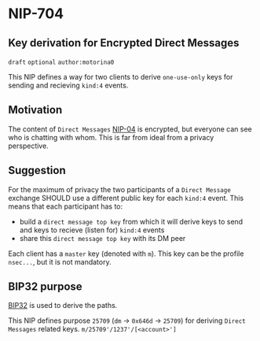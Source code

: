 NIP-704
======

Key derivation for Encrypted Direct Messages
-----------------------------------

`draft` `optional` `author:motorina0`

This NIP defines a way for two clients to derive `one-use-only` keys for sending and recieving `kind:4` events.

## Motivation
The content of `Direct Messages` [NIP-04](https://github.com/nostr-protocol/nips/blob/master/04.md) is encrypted, but everyone can see who is chatting with whom. This is far from ideal from a privacy perspective.

## Suggestion
For the maximum of privacy the two participants of a `Direct Message` exchange SHOULD use a different public key for each `kind:4` event.
This means that each participant has to:
 - build a `direct message top key` from which it will derive keys to send and keys to recieve (listen for) `kind:4` events
 - share this `direct message top key` with its DM peer

Each client has a `master` key (denoted with `m`). This key can be the profile `nsec...`, but it is not mandatory.

## BIP32 purpose
[BIP32](https://github.com/bitcoin/bips/blob/master/bip-0032.mediawiki) is used to derive the paths.

This NIP defines purpose `25709` (`dm` -> `0x646d` -> `25709`) for deriving `Direct Messages` related keys.
`m/25709'/1237'/[<account>']`